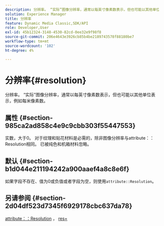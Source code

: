 ```yaml
---
description: 分辨率。 “实际”图像分辨率，通常以每英寸像素数表示，但也可能以其他单位表示，例如每米像素数。
solution: Experience Manager
title: 分辨率
feature: Dynamic Media Classic,SDK/API
role: Developer,User
exl-id: 45b12324-3148-4530-82cd-0ee32e9f98f8
source-git-commit: 206e4643e3926cb85b4be2189743578f88180be7
workflow-type: tm+mt
source-wordcount: '102'
ht-degree: 4%

---
```


# 分辨率{#resolution}

分辨率。 “实际”图像分辨率，通常以每英寸像素数表示，但也可能以其他单位表示，例如每米像素数。

## 属性 {#section-985ca2ad858c4e9c9cbb303f55447553}

实数，大于0。 对于纹理和贴花材料是必需的，除非图像分辨率与attribute：：Resolution相同。 已被纯色和机箱材料忽略。

## 默认 {#section-b1d044e211194242a900aaef4a8c8e6f}

如果字段不存在、值为0或负值或者字段为空，则使用`attribute::Resolution`。

## 另请参阅 {#section-2d04df523d7345f6929178cbc637da78}

[attribute：：Resolution](../../../../../ir-api/material-cat/image-rendering-api-ref/c-ir-material-catalog/c-ir-material-data-reference/r-ir-resolution-dataref.md#reference-09fe14e6bfbf4db6b7f4369fffecc806) ， [res=](../../../../../ir-api/http-protocol/image-rendering-api-ref/c-ir-http-protocol-ref/c-ir-http-protocol-command-reference/r-ir-res.md#reference-0ad9de8887144c83a6db97b4994f7c04)
